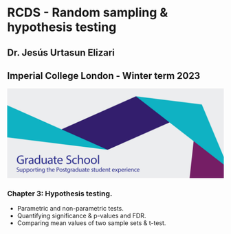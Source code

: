 # RCDS - Random sampling & hypothesis testing

## Dr. Jesús Urtasun Elizari

## Imperial College London - Winter term 2023

<img src="/readme_figures/grad-school-logo.png">

### Chapter 3: Hypothesis testing.

- Parametric and non-parametric tests.
- Quantifying significance & p-values and FDR.
- Comparing mean values of two sample sets & t-test.